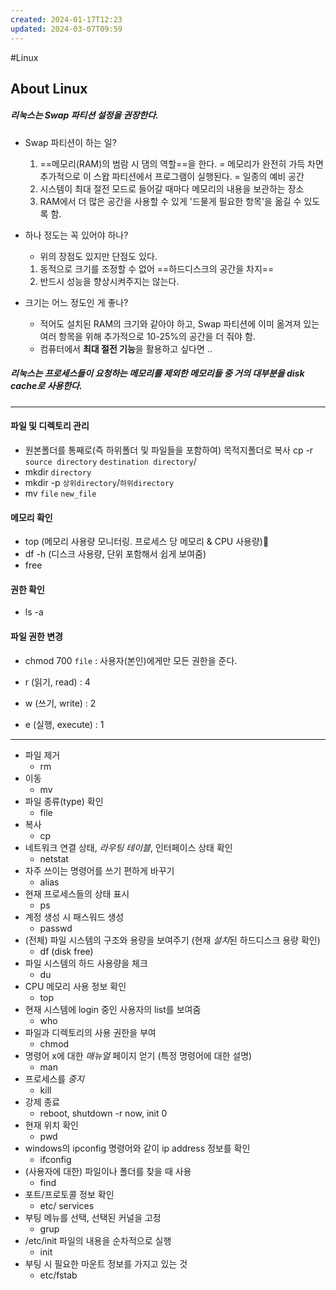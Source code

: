 ```yaml
---
created: 2024-01-17T12:23
updated: 2024-03-07T09:59
---
```

#Linux
## About Linux
##### 리눅스는 Swap 파티션 설정을 권장한다.

- Swap 파티션이 하는 일? 
	1. ==메모리(RAM)의 범람 시 댐의 역할==을 한다. = 메모리가 완전히 가득 차면 추가적으로 이 스왑 파티션에서 프로그램이 실행된다. = 일종의 예비 공간
	2. 시스템이 최대 절전 모드로 들어갈 때마다 메모리의 내용을 보관하는 장소
	3. RAM에서 더 많은 공간을 사용할 수 있게 '드물게 필요한 항목'을 옮길 수 있도록 함.

- 하나 정도는 꼭 있어야 하나?
	- 위의 장점도 있지만 단점도 있다.
	1. 동적으로 크기를 조정할 수 없어 ==하드디스크의 공간을 차지==
	2. 반드시 성능을 향상시켜주지는 않는다.

- 크기는 어느 정도인 게 좋나?
	- 적어도 설치된 RAM의 크기와 같아야 하고, Swap 파티션에 이미 옮겨져 있는 여러 항목을 위해 추가적으로 10-25%의 공간을 더 줘야 함.
	- 컴퓨터에서 **최대 절전 기능**을 활용하고 싶다면 ..

##### 리눅스는 프로세스들이 요청하는 메모리를 제외한 메모리들 중 거의 대부분을 disk cache로 사용한다.

---
#### 파일 및 디렉토리 관리
- 원본폴더를 통째로(즉 하위폴더 및 파일들을 포함하여) 목적지폴더로 복사
	cp -r `source directory` `destination directory`/
- mkdir `directory`
- mkdir -p `상위directory`/`하위directory`
- mv `file` `new_file`

#### 메모리 확인
- top (메모리 사용량 모니터링. 프로세스 당 메모리 & CPU 사용량)
- df -h (디스크 사용량, 단위 포함해서 쉽게 보여줌)
- free

#### 권한 확인
- ls -a

#### 파일 권한 변경
- chmod 700 `file` 
	: 사용자(본인)에게만 모든 권한을 준다.

- r (읽기, read) : 4
- w (쓰기, write) : 2
- e (실행, execute) : 1

---
- 파일 제거
	- rm
- 이동 
	- mv
- 파일 종류(type) 확인
	- file
- 복사
	- cp
- 네트워크 연결 상태, *라우팅 테이블*, 인터페이스 상태 확인
	- netstat
- 자주 쓰이는 명령어를 쓰기 편하게 바꾸기 
	- alias
- 현재 프로세스들의 상태 표시
	- ps
- 계정 생성 시 패스워드 생성
	- passwd
- (전체) 파일 시스템의 구조와 용량을 보여주기 (현재 *설치*된 하드디스크 용량 확인)
	- df (disk free)
- 파일 시스템의 하드 사용량을 체크
	- du
- CPU 메모리 사용 정보 확인
	- top
- 현재 시스템에 login 중인 사용자의 list를 보여줌
	- who
- 파일과 디렉토리의 사용 권한을 부여
	- chmod
- 명령어 x에 대한 *매뉴얼* 페이지 얻기 (특정 명령어에 대한 설명)
	- man
- 프로세스를 *중지*
	- kill
- 강제 종료
	- reboot, shutdown -r now, init 0
- 현재 위치 확인 
	- pwd
- windows의 ipconfig 명령어와 같이 ip address 정보를 확인
	- ifconfig
- (사용자에 대한) 파일이나 폴더를 찾을 때 사용
	- find
- 포트/프로토콜 정보 확인
	- etc/ services
- 부팅 메뉴를 선택, 선택된 커널을 고정 
	- grup
- /etc/init 파일의 내용을 순차적으로 실행
	- init
- 부팅 시 필요한 마운트 정보를 가지고 있는 것
	- etc/fstab
